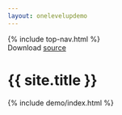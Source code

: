 ```yaml
--- 
layout: onelevelupdemo 
---
```

<nav id='topbar'>
  {% include top-nav.html %}
</nav>
<div class="demo-source">
  Download <a href="https://github.com/transunion-ui/tablejs-demo" target="_blank">source</a> <a href="https://github.com/transunion-ui/tablejs-demo" target="_blank"><i class="fas fa-download"></i></a>
</div>
<h1 id='navtitle'>{{ site.title }}</h1>

<section id='content' class="no-shift demo">
  {% include demo/index.html %}
</section>